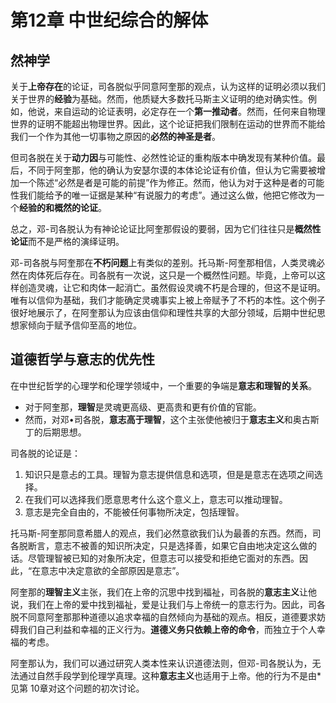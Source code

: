 # 第12章 中世纪综合的解体

## **然神学**

关于**上帝存在**的论证，司各脱似乎同意阿奎那的观点，认为这样的证明必须以我们关于世界的**经验**为基础。然而，他质疑大多数托马斯主义证明的绝对确实性。例如，他说，来自运动的论证表明，必定存在一个**第一推动者**。然而，任何来自物理世界的证明不能超出物理世界。因此，这个论证把我们限制在运动的世界而不能给我们一个作为其他一切事物之原因的**必然的神圣是者**。

但司各脱在关于**动力因**与可能性、必然性论证的重构版本中确发现有某种价值。最后，不同于阿奎那，他的确认为安瑟尔谟的本体论论证有价值，但认为它需要被增加一个陈述“必然是者是可能的前提”作为修正。然而，他认为对于这种是者的可能性我们能给予的唯一证据是某种“有说服力的考虑”。通过这么做，他把它修改为一个**经验的和概然的论证**。

总之，邓-司各脱认为有神论论证比阿奎那假设的要弱，因为它们往往只是**概然性论证**而不是严格的演绎证明。

邓-司各脱与阿奎那在**不朽问题**上有类似的差别。托马斯-阿奎那相信，人类灵魂必然在肉体死后存在。司各脱有一次说，这只是一个概然性问题。毕竟，上帝可以这样创造灵魂，让它和肉体一起消亡。虽然假设灵魂不朽是合理的，但这不是证明。唯有以信仰为基础，我们才能确定灵魂事实上被上帝赋予了不朽的本性。这个例子很好地展示了，在阿奎那认为应该由信仰和理性共享的大部分领域，后期中世纪思想家倾向于赋予信仰至高的地位。

## 道德哲学与意志的优先性

在中世纪哲学的心理学和伦理学领域中，一个重要的争端是**意志和理智的关系**。

* 对于阿奎那，**理智**是灵魂更高级、更高贵和更有价值的官能。
* 然而，对邓•司各脱，**意志高于理智**，这个主张使他被归于**意志主义**和奥古斯丁的后期思想。

司各脱的论证是：
1. 知识只是意忐的工具。理智为意志提供信息和选项，但是是意志在选项之间选择。
2. 在我们可以选择我们愿意思考什么这个意义上，意志可以推动理智。
3. 意志是完全自由的，不能被任何事物所决定，包括理智。

托马斯-阿奎那同意希腊人的观点，我们必然意欲我们认为最善的东西。然而，司各脱断言，意志不被善的知识所决定，只是选择善，如果它自由地决定这么做的话。尽管理智被已知的对象所决定，但意志可以接受和拒绝它面对的东西。因此，“在意志中决定意欲的全部原因是意志”。

阿奎那的**理智主义**主张，我们在上帝的沉思中找到福祉，司各脱的**意志主义**让他说，我们在上帝的爱中找到福祉，爱是让我们与上帝统一的意志行为。因此，司各脱不同意阿奎那那种道德以追求幸福的自然倾向为基础的观点。相反，道德要求妨碍我们自己利益和幸福的正义行为。**道德义务只依赖上帝的命令**，而独立于个人幸福的考虑。

阿奎那认为，我们可以通过研究人类本性来认识道德法则，但邓-司各脱认为，无法通过自然手段学到伦理学真理。这种**意志主义**也适用于上帝。他的行为不是由*见第 10章对这个问题的初次讨论。